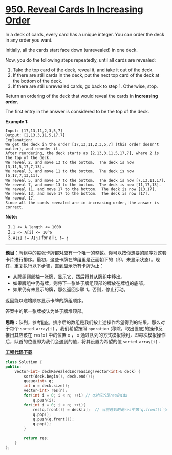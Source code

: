 # [950. Reveal Cards In Increasing Order](https://leetcode.com/problems/reveal-cards-in-increasing-order/)

In a deck of cards, every card has a unique integer. You can order the deck in any order you want.

Initially, all the cards start face down (unrevealed) in one deck.

Now, you do the following steps repeatedly, until all cards are revealed:

1. Take the top card of the deck, reveal it, and take it out of the deck.
2. If there are still cards in the deck, put the next top card of the deck at the bottom of the deck.
3. If there are still unrevealed cards, go back to step 1. Otherwise, stop.

Return an ordering of the deck that would reveal the cards in **increasing order.**

The first entry in the answer is considered to be the top of the deck.

**Example 1:**

```
Input: [17,13,11,2,3,5,7]
Output: [2,13,3,11,5,17,7]
Explanation:
We get the deck in the order [17,13,11,2,3,5,7] (this order doesn't matter), and reorder it.
After reordering, the deck starts as [2,13,3,11,5,17,7], where 2 is the top of the deck.
We reveal 2, and move 13 to the bottom.  The deck is now [3,11,5,17,7,13].
We reveal 3, and move 11 to the bottom.  The deck is now [5,17,7,13,11].
We reveal 5, and move 17 to the bottom.  The deck is now [7,13,11,17].
We reveal 7, and move 13 to the bottom.  The deck is now [11,17,13].
We reveal 11, and move 17 to the bottom.  The deck is now [13,17].
We reveal 13, and move 17 to the bottom.  The deck is now [17].
We reveal 17.
Since all the cards revealed are in increasing order, the answer is correct.
```

**Note:**

1. `1 <= A.length <= 1000`
2. `1 <= A[i] <= 10^6`
3. `A[i] != A[j]` for all `i != j`

-----

**题目**：牌组中的每张卡牌都对应有一个唯一的整数。你可以按你想要的顺序对这套卡片进行排序。最初，这些卡牌在牌组里是正面朝下的（即，未显示状态）。现在，重复执行以下步骤，直到显示所有卡牌为止：

* 从牌组顶部抽一张牌，显示它，然后将其从牌组中移出。
* 如果牌组中仍有牌，则将下一张处于牌组顶部的牌放在牌组的底部。
* 如果仍有未显示的牌，那么返回步骤 1。否则，停止行动。

返回能以递增顺序显示卡牌的牌组顺序。

答案中的第一张牌被认为处于牌堆顶部。

**思路**：队列，参考[link](https://leetcode.com/problems/reveal-cards-in-increasing-order/discuss/200526/Java-Queue-Simulation-Step-by-Step-Explanationhttps://leetcode.com/problems/reveal-cards-in-increasing-order/discuss/200526/Java-Queue-Simulation-Step-by-Step-Explanation)。排序后的数组是我们按上述操作希望得到的结果。那么对于每个 `sorted_array[i]` ，我们希望按照 `operation` (移除，取出置底)的操作反推出其应该在 `res[x]` 中的位置 `x` ， `x` 通过队列的方式模拟得到，即每次模拟操作后，队首的位置即为我们会遇到的值，将其设置为希望的值 `sorted_array[i]` .

[**工程代码下载**](https://github.com/shenkh/leetcode)

``` cpp
class Solution {
public:
    vector<int> deckRevealedIncreasing(vector<int>& deck) {
        sort(deck.begin(), deck.end());
        queue<int> q;
        int n = deck.size();
        vector<int> res(n);
        for(int i = 0; i < n; ++i) // q对应的是res的idx
            q.push(i);
        for(int i = 0; i < n; ++i){
            res[q.front()] = deck[i];  // 当前遇到的是res中第`q.front()`张牌
            q.pop();
            q.push(q.front());
            q.pop();
        }

        return res;
    }
};
```
